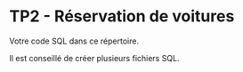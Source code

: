 # TP2 - Réservation de voitures

Votre code SQL dans ce répertoire.

Il est conseillé de créer plusieurs fichiers SQL.
